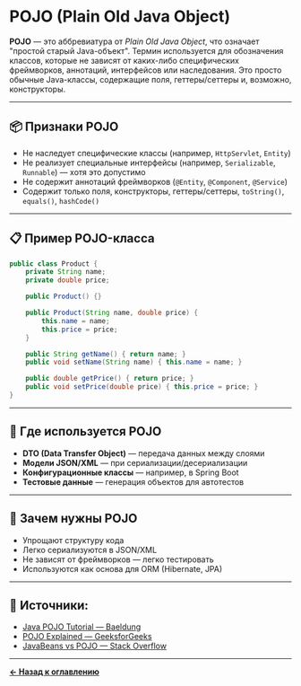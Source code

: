 # POJO (Plain Old Java Object) 

**POJO** — это аббревиатура от *Plain Old Java Object*, что означает "простой старый Java-объект". Термин используется для обозначения классов, которые не зависят от каких-либо специфических фреймворков, аннотаций, интерфейсов или наследования. Это просто обычные Java-классы, содержащие поля, геттеры/сеттеры и, возможно, конструкторы.

---

## 📦 Признаки POJO

- Не наследует специфические классы (например, `HttpServlet`, `Entity`)
- Не реализует специальные интерфейсы (например, `Serializable`, `Runnable`) — хотя это допустимо
- Не содержит аннотаций фреймворков (`@Entity`, `@Component`, `@Service`)
- Содержит только поля, конструкторы, геттеры/сеттеры, `toString()`, `equals()`, `hashCode()`

---

## 📋 Пример POJO-класса

```java
public class Product {
    private String name;
    private double price;

    public Product() {}

    public Product(String name, double price) {
        this.name = name;
        this.price = price;
    }

    public String getName() { return name; }
    public void setName(String name) { this.name = name; }

    public double getPrice() { return price; }
    public void setPrice(double price) { this.price = price; }
}
```

---

## 🧩 Где используется POJO

- **DTO (Data Transfer Object)** — передача данных между слоями
- **Модели JSON/XML** — при сериализации/десериализации
- **Конфигурационные классы** — например, в Spring Boot
- **Тестовые данные** — генерация объектов для автотестов

---

## 🧠 Зачем нужны POJO

- Упрощают структуру кода
- Легко сериализуются в JSON/XML
- Не зависят от фреймворков — легко тестировать
- Используются как основа для ORM (Hibernate, JPA)

---

## 🔗 Источники:

- [Java POJO Tutorial — Baeldung](https://www.baeldung.com/java-pojo-class)
- [POJO Explained — GeeksforGeeks](https://www.geeksforgeeks.org/pojo-in-java/)
- [JavaBeans vs POJO — Stack Overflow](https://stackoverflow.com/questions/2453846/what-is-the-difference-between-a-pojo-and-a-javabean)

---
[**← Назад к оглавлению**](../README.md)

